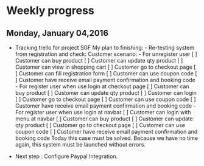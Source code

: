 # Weekly progress

## Monday, January 04,2016
- Tracking trello for project SGF 
	My plan to finishing:
		- Re-testing system from registration and check:
			Customer scenario:
			- For unregister user
				[ ] Customer can buy product
				[ ] Customer can update qty product
				[ ] Customer can view in shopping cart
				[ ] Customer go to checkout page
				[ ] Customer can fill registration form
				[ ] Customer can use coupon code
				[ ] Customer have receive email payment confirmation and booking code
			- For register user when use login at checkout page
				[ ] Customer can buy product
				[ ] Customer can update qty product
				[ ] Customer can login
				[ ] Customer go to checkout page
				[ ] Customer can use coupon code
				[ ] Customer have receive email payment confirmation and booking code
			- For register user when use login at navbar
				[ ] Customer can login with menu at navbar
				[ ] Customer can buy product
				[ ] Customer can update qty product
				[ ] Customer go to checkout page
				[ ] Customer can use coupon code
				[ ] Customer have receive email payment confirmation and booking code
  Today this case must be solved. Because we have no time again, this system must be launched without errors.
  
- Next step : Configure Paypal Integration.
  